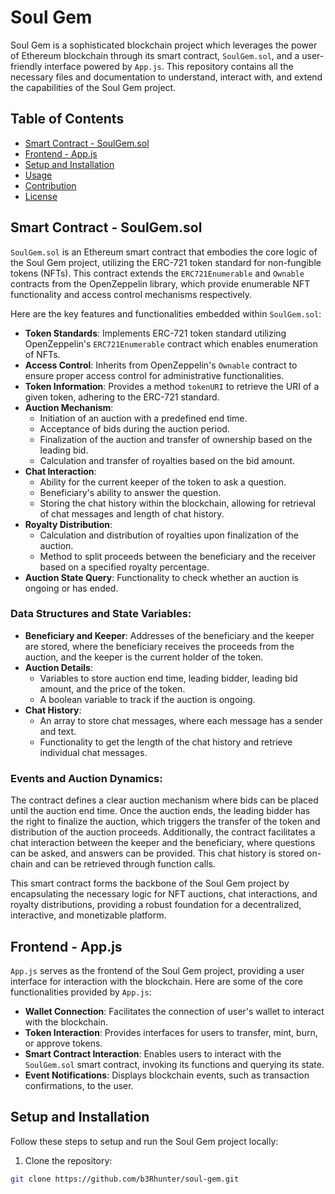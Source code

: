 # Soul Gem

Soul Gem is a sophisticated blockchain project which leverages the power of Ethereum blockchain through its smart contract, `SoulGem.sol`, and a user-friendly interface powered by `App.js`. This repository contains all the necessary files and documentation to understand, interact with, and extend the capabilities of the Soul Gem project.

## Table of Contents

- [Smart Contract - SoulGem.sol](#smart-contract---soulgemsol)
- [Frontend - App.js](#frontend---appjs)
- [Setup and Installation](#setup-and-installation)
- [Usage](#usage)
- [Contribution](#contribution)
- [License](#license)

## Smart Contract - SoulGem.sol

`SoulGem.sol` is an Ethereum smart contract that embodies the core logic of the Soul Gem project, utilizing the ERC-721 token standard for non-fungible tokens (NFTs). This contract extends the `ERC721Enumerable` and `Ownable` contracts from the OpenZeppelin library, which provide enumerable NFT functionality and access control mechanisms respectively.

Here are the key features and functionalities embedded within `SoulGem.sol`:

- **Token Standards**: Implements ERC-721 token standard utilizing OpenZeppelin's `ERC721Enumerable` contract which enables enumeration of NFTs.
- **Access Control**: Inherits from OpenZeppelin's `Ownable` contract to ensure proper access control for administrative functionalities.
- **Token Information**: Provides a method `tokenURI` to retrieve the URI of a given token, adhering to the ERC-721 standard.
- **Auction Mechanism**: 
  - Initiation of an auction with a predefined end time.
  - Acceptance of bids during the auction period.
  - Finalization of the auction and transfer of ownership based on the leading bid.
  - Calculation and transfer of royalties based on the bid amount.
- **Chat Interaction**:
  - Ability for the current keeper of the token to ask a question.
  - Beneficiary's ability to answer the question.
  - Storing the chat history within the blockchain, allowing for retrieval of chat messages and length of chat history.
- **Royalty Distribution**: 
  - Calculation and distribution of royalties upon finalization of the auction.
  - Method to split proceeds between the beneficiary and the receiver based on a specified royalty percentage.
- **Auction State Query**: Functionality to check whether an auction is ongoing or has ended.

### Data Structures and State Variables:
- **Beneficiary and Keeper**: Addresses of the beneficiary and the keeper are stored, where the beneficiary receives the proceeds from the auction, and the keeper is the current holder of the token.
- **Auction Details**: 
  - Variables to store auction end time, leading bidder, leading bid amount, and the price of the token.
  - A boolean variable to track if the auction is ongoing.
- **Chat History**: 
  - An array to store chat messages, where each message has a sender and text.
  - Functionality to get the length of the chat history and retrieve individual chat messages.

### Events and Auction Dynamics:
The contract defines a clear auction mechanism where bids can be placed until the auction end time. Once the auction ends, the leading bidder has the right to finalize the auction, which triggers the transfer of the token and distribution of the auction proceeds. Additionally, the contract facilitates a chat interaction between the keeper and the beneficiary, where questions can be asked, and answers can be provided. This chat history is stored on-chain and can be retrieved through function calls.

This smart contract forms the backbone of the Soul Gem project by encapsulating the necessary logic for NFT auctions, chat interactions, and royalty distributions, providing a robust foundation for a decentralized, interactive, and monetizable platform.


## Frontend - App.js

`App.js` serves as the frontend of the Soul Gem project, providing a user interface for interaction with the blockchain. Here are some of the core functionalities provided by `App.js`:

- **Wallet Connection**: Facilitates the connection of user's wallet to interact with the blockchain.
- **Token Interaction**: Provides interfaces for users to transfer, mint, burn, or approve tokens.
- **Smart Contract Interaction**: Enables users to interact with the `SoulGem.sol` smart contract, invoking its functions and querying its state.
- **Event Notifications**: Displays blockchain events, such as transaction confirmations, to the user.

## Setup and Installation

Follow these steps to setup and run the Soul Gem project locally:

1. Clone the repository: 
```bash
git clone https://github.com/b3Rhunter/soul-gem.git
